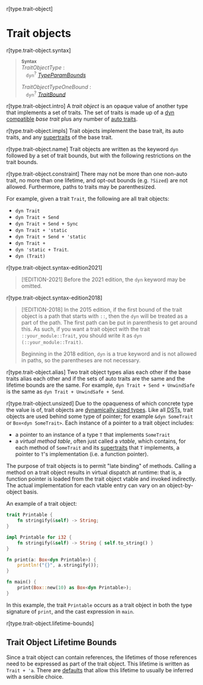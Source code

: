 r[type.trait-object]
# Trait objects

r[type.trait-object.syntax]
> **<sup>Syntax</sup>**\
> _TraitObjectType_ :\
> &nbsp;&nbsp; `dyn`<sup>?</sup> [_TypeParamBounds_]
>
> _TraitObjectTypeOneBound_ :\
> &nbsp;&nbsp; `dyn`<sup>?</sup> [_TraitBound_]

r[type.trait-object.intro]
A *trait object* is an opaque value of another type that implements a set of
traits. The set of traits is made up of a [dyn compatible] *base trait* plus any
number of [auto traits].

r[type.trait-object.impls]
Trait objects implement the base trait, its auto traits, and any [supertraits]
of the base trait.

r[type.trait-object.name]
Trait objects are written as the keyword `dyn` followed by a set of trait
bounds, but with the following restrictions on the trait bounds.

r[type.trait-object.constraint]
There may not be more than one non-auto trait, no more than one
lifetime, and opt-out bounds (e.g. `?Sized`) are not allowed. Furthermore,
paths to traits may be parenthesized.

For example, given a trait `Trait`, the following are all trait objects:

* `dyn Trait`
* `dyn Trait + Send`
* `dyn Trait + Send + Sync`
* `dyn Trait + 'static`
* `dyn Trait + Send + 'static`
* `dyn Trait +`
* `dyn 'static + Trait`.
* `dyn (Trait)`

r[type.trait-object.syntax-edition2021]
> [!EDITION-2021]
> Before the 2021 edition, the `dyn` keyword may be omitted.

r[type.trait-object.syntax-edition2018]
> [!EDITION-2018]
> In the 2015 edition, if the first bound of the trait object is a path that starts with `::`, then the `dyn` will be treated as a part of the path. The first path can be put in parenthesis to get around this. As such, if you want a trait object with the trait `::your_module::Trait`, you should write it as `dyn (::your_module::Trait)`.
>
> Beginning in the 2018 edition, `dyn` is a true keyword and is not allowed in paths, so the parentheses are not necessary.

r[type.trait-object.alias]
Two trait object types alias each other if the base traits alias each other and
if the sets of auto traits are the same and the lifetime bounds are the same.
For example, `dyn Trait + Send + UnwindSafe` is the same as
`dyn Trait + UnwindSafe + Send`.

r[type.trait-object.unsized]
Due to the opaqueness of which concrete type the value is of, trait objects are
[dynamically sized types]. Like all
<abbr title="dynamically sized types">DSTs</abbr>, trait objects are used
behind some type of pointer; for example `&dyn SomeTrait` or
`Box<dyn SomeTrait>`. Each instance of a pointer to a trait object includes:

 - a pointer to an instance of a type `T` that implements `SomeTrait`
 - a _virtual method table_, often just called a _vtable_, which contains, for
   each method of `SomeTrait` and its [supertraits] that `T` implements, a
   pointer to `T`'s implementation (i.e. a function pointer).

The purpose of trait objects is to permit "late binding" of methods. Calling a
method on a trait object results in virtual dispatch at runtime: that is, a
function pointer is loaded from the trait object vtable and invoked indirectly.
The actual implementation for each vtable entry can vary on an object-by-object
basis.

An example of a trait object:

```rust
trait Printable {
    fn stringify(&self) -> String;
}

impl Printable for i32 {
    fn stringify(&self) -> String { self.to_string() }
}

fn print(a: Box<dyn Printable>) {
    println!("{}", a.stringify());
}

fn main() {
    print(Box::new(10) as Box<dyn Printable>);
}
```

In this example, the trait `Printable` occurs as a trait object in both the
type signature of `print`, and the cast expression in `main`.

r[type.trait-object.lifetime-bounds]
## Trait Object Lifetime Bounds

Since a trait object can contain references, the lifetimes of those references
need to be expressed as part of the trait object. This lifetime is written as
`Trait + 'a`. There are [defaults] that allow this lifetime to usually be
inferred with a sensible choice.

[_TraitBound_]: ../trait-bounds.md
[_TypeParamBounds_]: ../trait-bounds.md
[auto traits]: ../special-types-and-traits.md#auto-traits
[defaults]: ../lifetime-elision.md#default-trait-object-lifetimes
[dyn compatible]: ../items/traits.md#dyn-compatibility
[dynamically sized types]: ../dynamically-sized-types.md
[supertraits]: ../items/traits.md#supertraits
